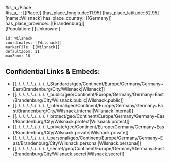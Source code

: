 ﻿---
location: [52.95,11.95] 
mapzoom: [7,12] 
mapmarker: city 
type: City
tags:
- geo/City


SpocWebEntityId: 35626
isDeleted: false
confidential: public

---
#is_a_/Place  
#is_a_ :: [[Place]] 
[has_place_longitude::11.95] 
[has_place_latitude::52.95] 
[name::Wilsnack] 
has_place_country:: [[Germany]]  
has_place_province:: [[Brandenburg]]  
[Population::] 
[Unknown::] 


```leaflet
id: Wilsnack
coordinates: [[Wilsnack]] 
markerFile: [[Wilsnack]] 
defaultZoom: 11 
maxZoom: 18
```


## Confidential Links & Embeds: 
- [[../../../../../../../../_Standards/geo/Continent/Europe/Germany/Germany~East/Brandenburg/City/Wilsnack|Wilsnack]] 
- [[../../../../../../../../_public/geo/Continent/Europe/Germany/Germany~East/Brandenburg/City/Wilsnack.public|Wilsnack.public]] 
- [[../../../../../../../../_internal/geo/Continent/Europe/Germany/Germany~East/Brandenburg/City/Wilsnack.internal|Wilsnack.internal]] 
- [[../../../../../../../../_protect/geo/Continent/Europe/Germany/Germany~East/Brandenburg/City/Wilsnack.protect|Wilsnack.protect]] 
- [[../../../../../../../../_private/geo/Continent/Europe/Germany/Germany~East/Brandenburg/City/Wilsnack.private|Wilsnack.private]] 
- [[../../../../../../../../_personal/geo/Continent/Europe/Germany/Germany~East/Brandenburg/City/Wilsnack.personal|Wilsnack.personal]] 
- [[../../../../../../../../_secret/geo/Continent/Europe/Germany/Germany~East/Brandenburg/City/Wilsnack.secret|Wilsnack.secret]] 
